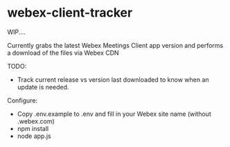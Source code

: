 # webex-client-tracker

WIP....

Currently grabs the latest Webex Meetings Client app version and performs a download of the files via Webex CDN

TODO:

- Track current release vs version last downloaded to know when an update is needed.

Configure:

- Copy .env.example to .env and fill in your Webex site name (without .webex.com)
- npm install
- node app.js
